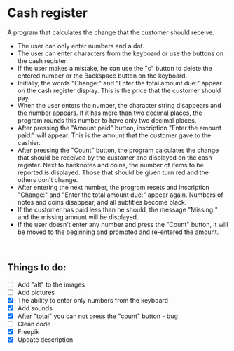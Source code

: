 # Cash register

A program that calculates the change that the customer should receive.

* The user can only enter numbers and a dot.
* The user can enter characters from the keyboard or use the buttons on the cash register.
* If the user makes a mistake, he can use the "c" button to delete the entered number or the Backspace button on the keyboard.
* Initially, the words "Change:" and "Enter the total amount due:" appear on the cash register display. This is the price that the customer should pay.
* When the user enters the number, the character string disappears and the number appears. If it has more than two decimal places, the program rounds this number to have only two decimal places.
* After pressing the "Amount paid" button,  inscription "Enter the amount paid:" will appear. This is the amount that the customer gave to the cashier.
* After pressing the "Count" button, the program calculates the change that should be received by the customer and displayed on the cash register. Next to banknotes and coins, the number of items to be reported is displayed. Those that should be given turn red and the others don't change.
* After entering the next number, the program resets and inscription "Change:" and "Enter the total amount due:" appear again. Numbers of notes and coins disappear, and all subtitles become black.
* If the customer has paid less than he should, the message "Missing:" and the missing amount will be displayed.
* If the user doesn't enter any number and press the "Count" button, it will be moved to the beginning and prompted and re-entered the amount.
<br/>

## Things to do:

- [ ] Add "alt" to the images
- [ ] Add pictures
- [x] The ability to enter only numbers from the keyboard
- [x] Add sounds
- [x] After "total" you can not press the "count" button - bug
- [ ] Clean code
- [x] Freepik
- [x] Update description
